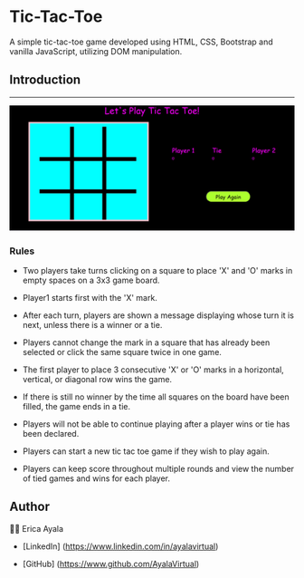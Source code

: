 # Tic-Tac-Toe

A simple tic-tac-toe game developed using HTML, CSS, Bootstrap and vanilla JavaScript, utilizing DOM manipulation. 

## Introduction 
---
<img src="./images/myT3Game.png" alt="Tic Tac Toe">

### Rules 

  * Two players take turns clicking on a square to place 'X' and 'O' marks in empty spaces on a 3x3 game board.

  * Player1 starts first with the 'X' mark.

  * After each turn, players are shown a message displaying whose turn it is next, unless there is a winner or a tie.

  * Players cannot change the mark in a square that has already been selected or click the same square twice in one game. 
  
  * The first player to place 3 consecutive 'X' or 'O' marks in a horizontal, vertical, or diagonal row wins the game.

  * If there is still no winner by the time all squares on the board have been filled, the game ends in a tie.

  * Players will not be able to continue playing after a player wins or tie has been declared.

  * Players can start a new tic tac toe game if they wish to play again.

  * Players can keep score throughout multiple rounds and view the number of tied games and wins for each player.

  ## Author

  :technologist: Erica Ayala 

  * [LinkedIn] (https://www.linkedin.com/in/ayalavirtual)

  * [GitHub] (https://www.github.com/AyalaVirtual) 



